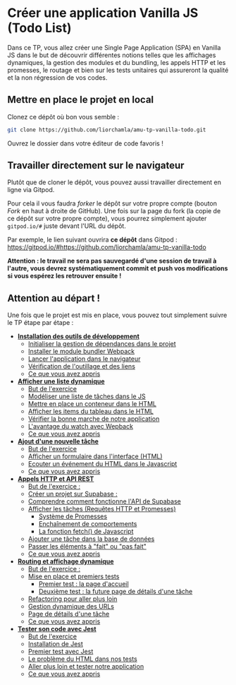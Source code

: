 # Créer une application Vanilla JS (Todo List)

Dans ce TP, vous allez créer une Single Page Application (SPA) en Vanilla JS dans le but de découvrir différentes notions telles que les affichages dynamiques, la gestion des modules et du bundling, les appels HTTP et les promesses, le routage et bien sur les tests unitaires qui assureront la qualité et la non régression de vos codes.

## Mettre en place le projet en local
Clonez ce dépôt où bon vous semble :
```bash
git clone https://github.com/liorchamla/amu-tp-vanilla-todo.git
```
Ouvrez le dossier dans votre éditeur de code favoris !

## Travailler directement sur le navigateur
Plutôt que de cloner le dépôt, vous pouvez aussi travailler directement en ligne via Gitpod.

Pour cela il vous faudra *forker* le dépôt sur votre propre compte (bouton *Fork* en haut à droite de GitHub). Une fois sur la page du fork (la copie de ce dépôt sur votre propre compte), vous pourrez simplement ajouter `gitpod.io/#` juste devant l'URL du dépôt.

Par exemple, le lien suivant ouvrira **ce dépôt** dans Gitpod : https://gitpod.io/#https://github.com/liorchamla/amu-tp-vanilla-todo

**Attention : le travail ne sera pas sauvegardé d'une session de travail à l'autre, vous devrez systématiquement commit et push vos modifications si vous espérez les retrouver ensuite !**



## Attention au départ !

Une fois que le projet est mis en place, vous pouvez tout simplement suivre le TP étape par étape :

* [**Installation des outils de développement**](docs/setup.md)
  * [Initialiser la gestion de dépendances dans le projet](docs/setup.md#initialiser-la-gestion-de-dépendances-dans-le-projet)
  * [Installer le module bundler Webpack](docs/setup.md#installer-le-module-bundler-webpack)
  * [Lancer l'application dans le navigateur](docs/setup.md#lancer-l-application-dans-le-navigateur)
  * [Vérification de l'outillage et des liens](docs/setup.md#vérification-de-l-outillage-et-des-liens)
  * [Ce que vous avez appris ](docs/setup.md#ce-que-vous-avez-appris--)
* [**Afficher une liste dynamique**](docs/display-list.md)
  * [But de l'exercice](docs/display-list.md#but-de-l-exercice)
  * [Modéliser une liste de tâches dans le JS](docs/display-list.md#modéliser-une-liste-de-tâches-dans-le-js)
  * [Mettre en place un conteneur dans le HTML](docs/display-list.md#mettre-en-place-un-conteneur-dans-le-html)
  * [Afficher les items du tableau dans le HTML](docs/display-list.md#afficher-les-items-du-tableau-dans-le-html)
  * [Vérifier la bonne marche de notre application](docs/display-list.md#vérifier-la-bonne-marche-de-notre-application)
  * [L'avantage du watch avec Wepback](docs/display-list.md#l-avantage-du-watch-avec-wepback)
  * [Ce que vous avez appris](docs/display-list.md#ce-que-vous-avez-appris--)
* [**Ajout d'une nouvelle tâche**](docs/add-item.md)
    * [But de l'exercice](docs/add-item.md#but-de-l-exercice)
    * [Afficher un formulaire dans l'interface (HTML)](docs/add-item.md#afficher-un-formulaire-dans-l-interface--html-)
    * [Ecouter un événement du HTML dans le Javascript](docs/add-item.md#ecouter-un-événement-du-html-dans-le-javascript)
    * [Ce que vous avez appris](docs/add-item.md#ce-que-vous-avez-appris--)
* [**Appels HTTP et API REST**](docs/http.md)
    * [But de l'exercice :](docs/http.md#but-de-l-exercice--)
    * [Créer un projet sur Supabase :](docs/http.md#créer-un-projet-sur-supabase--)
    * [Comprendre comment fonctionne l'API de Supabase](docs/http.md#comprendre-comment-fonctionne-l-api-de-supabase)
    * [Afficher les tâches (Requêtes HTTP et Promesses)](docs/http.md#afficher-les-tâches--requêtes-http-et-promesses-)
        + [Système de Promesses](docs/http.md#système-de-promesses)
        + [Enchaînement de comportements](docs/http.md#enchaînement-de-comportements)
        + [La fonction fetch() de Javascript](docs/http.md#la-fonction-fetch---de-javascript)
    * [Ajouter une tâche dans la base de données](docs/http.md#ajouter-une-tâche-dans-la-base-de-données)
    * [Passer les éléments à "fait" ou "pas fait"](docs/http.md#passer-les-éléments-à--fait--ou--pas-fait-)
    * [Ce que vous avez appris](docs/http.md#ce-que-vous-avez-appris--)
* [**Routing et affichage dynamique**](docs/routing.md)
    * [But de l'exercice :](docs/routing.md#but-de-l-exercice--)
    * [Mise en place et premiers tests](docs/routing.md#mise-en-place-et-premiers-tests)
        + [Premier test : la page d'accueil](docs/routing.md#premier-test---la-page-d-accueil)
        + [Deuxième test : la future page de détails d'une tâche](docs/routing.md#deuxième-test---la-future-page-de-détails-d-une-tâche)
    * [Refactoring pour aller plus loin](docs/routing.md#refactoring-pour-aller-plus-loin)
    * [Gestion dynamique des URLs](docs/routing.md#gestion-dynamique-des-urls)
    * [Page de détails d'une tâche](docs/routing.md#page-de-détails-d-une-tâche)
    * [Ce que vous avez appris](docs/routing.md#ce-que-vous-avez-appris--)
* [**Tester son code avec Jest**](docs/tests.md)
    * [But de l'exercice](docs/tests.md#but-de-l-exercice)
    * [Installation de Jest](docs/tests.md#installation-de-jest)
    * [Premier test avec Jest](docs/tests.md#premier-test-avec-jest)
    * [Le problème du HTML dans nos tests](docs/tests.md#le-problème-du-html-dans-nos-tests)
    * [Aller plus loin et tester notre application](docs/tests.md#aller-plus-loin-et-tester-notre-application)
    * [Ce que vous avez appris](docs/tests.md#ce-que-vous-avez-appris--)

